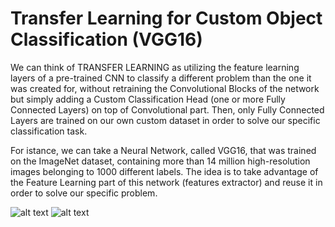 # Transfer Learning for Custom Object Classification (VGG16)

We can think of TRANSFER LEARNING as utilizing the feature learning layers of a pre-trained CNN to classify a different problem than the one it was created for, without retraining the Convolutional Blocks of the network but simply adding a Custom Classification Head (one or more Fully Connected Layers) on top of Convolutional part.  Then, only Fully Connected Layers are trained on our own custom dataset in order to solve our specific classification task.

For istance, we can take a Neural Network, called VGG16, that was trained on the ImageNet dataset, containing more than 14 million high-resolution images belonging to 1000 different labels.  The idea is to take advantage of the Feature Learning part of this network (features extractor) and reuse it in order to solve our specific problem.

![alt text](https://github.com/buropas/Transfer_Learning_for_Custom_Object_Classification/blob/main/VGG16.png?raw=true)
![alt text](https://github.com/buropas/Transfer_Learning_for_Custom_Object_Classification/blob/main/VGG16_2.png?raw=true)
